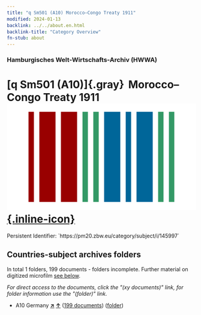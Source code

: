 ```yaml
---
title: "q Sm501 (A10) Morocco–Congo Treaty 1911"
modified: 2024-01-13
backlink: ../../about.en.html
backlink-title: "Category Overview"
fn-stub: about
---
```


### Hamburgisches Welt-Wirtschafts-Archiv (HWWA)

# [q Sm501 (A10)]{.gray}&#8201; Morocco–Congo Treaty 1911 &#160; [![Wikidata](/images/Wikidata-logo.svg "Wikidata"){.inline-icon}](http://www.wikidata.org/entity/Q104711416)

<div class="hint">Persistent Identifier: `https://pm20.zbw.eu/category/subject/i/145997`</div>







## Countries-subject archives folders







In total 1 folders, 199 documents - folders incomplete. Further material on digitized microfilm [see below](#filmsections).

_For direct access to the documents, click the "(xy documents)" link, for folder information use the "(folder)" link._


- A10 Germany [**&nearr;**](../../../geo/i/126128/about.en.html "Germany (all folders)") [**&uarr;**](../../../geo/about.en.html#A10 "Country category system") (<a href="https://pm20.zbw.eu/iiifview/folder/sh/126128,145997" title="about: Germany : Morocco–Congo Treaty 1911" target="_blank">199 documents</a>) ([folder](../../../../folder/sh/1261xx/126128/1459xx/145997/about.en.html))



<a id="filmsections" />













